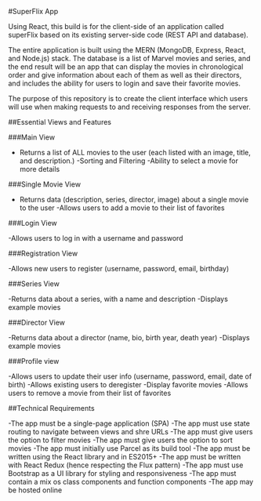 #SuperFlix App

Using React, this build is for the client-side of an application called superFlix based on its existing server-side code (REST API and database).

The entire application is built using the MERN (MongoDB, Express, React, and Node.js) stack. The database is a list of Marvel movies and series, and the end result will be an app that can display the movies in chronological order and give information about each of them as well as their directors, and includes the ability for users to login and save their favorite movies. 

The purpose of this repository is to create the client interface which users will use when making requests to and receiving responses from the server. 

##Essential Views and Features

###Main View

- Returns a list of ALL movies to the user (each listed with an image, title, and description.)
-Sorting and Filtering
-Ability to select a movie for more details

###Single Movie View

- Returns data (description, series, director, image) about a single movie to the user
-Allows users to add a movie to their list of favorites

###Login View

-Allows users to log in with a username and password

###Registration View

-Allows new users to register (username, password, email, birthday)

###Series View

-Returns data about a series, with a name and description
-Displays example movies 

###Director View

-Returns data about a director (name, bio, birth year, death year)
-Displays example movies

###Profile view

-Allows users to update their user info (username, password, email, date of birth)
-Allows existing users to deregister
-Display favorite movies
-Allows users to remove a movie from their list of favorites

##Technical Requirements

-The app must be a single-page application (SPA)
-The app must use state routing to navigate between views and shre URLs
-The app must give users the option to filter movies
-The app must give users the option to sort movies
-The app must initially use Parcel as its build tool
-The app must be written using the React library and in ES2015+
-The app must be written with React Redux (hence respecting the Flux pattern)
-The app must use Bootstrap as a UI library for styling and responsiveness
-The app must contain a mix os class components and function components
-The app may be hosted online